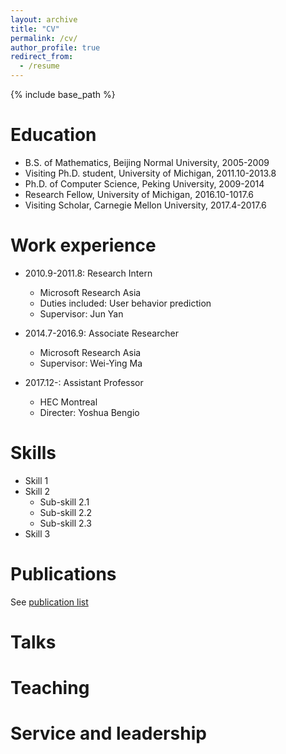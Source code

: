 ```yaml
---
layout: archive
title: "CV"
permalink: /cv/
author_profile: true
redirect_from:
  - /resume
---
```


{% include base_path %}

Education
======
* B.S. of Mathematics, Beijing Normal University, 2005-2009
* Visiting Ph.D. student, University of Michigan, 2011.10-2013.8
* Ph.D. of Computer Science, Peking University, 2009-2014
* Research Fellow, University of Michigan, 2016.10-1017.6
* Visiting Scholar, Carnegie Mellon University, 2017.4-2017.6

Work experience
======
* 2010.9-2011.8: Research Intern
  * Microsoft Research Asia
  * Duties included: User behavior prediction
  * Supervisor: Jun Yan

* 2014.7-2016.9: Associate Researcher
  * Microsoft Research Asia
  * Supervisor: Wei-Ying Ma

* 2017.12-: Assistant Professor
  * HEC Montreal
  * Directer: Yoshua Bengio
  
Skills
======
* Skill 1
* Skill 2
  * Sub-skill 2.1
  * Sub-skill 2.2
  * Sub-skill 2.3
* Skill 3

Publications
======
  See [publication list](/publications/)


Talks
======

Teaching
======
  
Service and leadership
======
